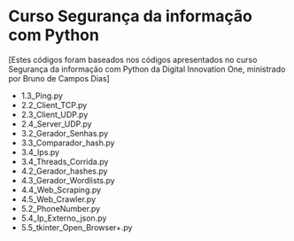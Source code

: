 # Curso Segurança da informação com Python

[Estes códigos foram baseados nos códigos apresentados no curso Segurança da informação com Python da Digital Innovation One, ministrado por Bruno de Campos Dias]

- 1.3_Ping.py
- 2.2_Client_TCP.py
- 2.3_Client_UDP.py
- 2.4_Server_UDP.py
- 3.2_Gerador_Senhas.py
- 3.3_Comparador_hash.py
- 3.4_Ips.py
- 3.4_Threads_Corrida.py
- 4.2_Gerador_hashes.py
- 4.3_Gerador_Wordlists.py
- 4.4_Web_Scraping.py
- 4.5_Web_Crawler.py
- 5.2_PhoneNumber.py
- 5.4_Ip_Externo_json.py
- 5.5_tkinter_Open_Browser+.py
